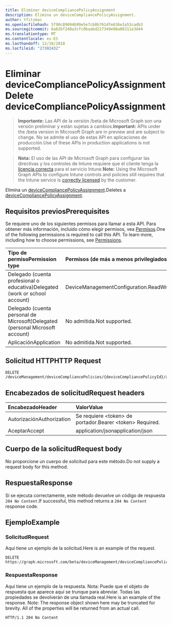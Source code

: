 ```yaml
---
title: Eliminar deviceCompliancePolicyAssignment
description: Elimina un deviceCompliancePolicyAssignment.
author: tfitzmac
ms.openlocfilehash: 5f90c89094b99e5e7cb0b761dfe636e1a53cadb3
ms.sourcegitcommit: 6a82bf240a3cfc0baabd227349e08a08311e3d44
ms.translationtype: MT
ms.contentlocale: es-ES
ms.lasthandoff: 12/18/2018
ms.locfileid: "27302432"
---
```

# <a name="delete-devicecompliancepolicyassignment"></a><span data-ttu-id="c4764-103">Eliminar deviceCompliancePolicyAssignment</span><span class="sxs-lookup"><span data-stu-id="c4764-103">Delete deviceCompliancePolicyAssignment</span></span>

> <span data-ttu-id="c4764-104">**Importante:** Las API de la versión /beta de Microsoft Graph son una versión preliminar y están sujetas a cambios.</span><span class="sxs-lookup"><span data-stu-id="c4764-104">**Important:** APIs under the /beta version in Microsoft Graph are in preview and are subject to change.</span></span> <span data-ttu-id="c4764-105">No se admite el uso de estas API en aplicaciones de producción.</span><span class="sxs-lookup"><span data-stu-id="c4764-105">Use of these APIs in production applications is not supported.</span></span>

> <span data-ttu-id="c4764-106">**Nota:** El uso de las API de Microsoft Graph para configurar las directivas y los controles de Intune requiere que el cliente tenga la [licencia correcta](https://go.microsoft.com/fwlink/?linkid=839381) para el servicio Intune.</span><span class="sxs-lookup"><span data-stu-id="c4764-106">**Note:** Using the Microsoft Graph APIs to configure Intune controls and policies still requires that the Intune service is [correctly licensed](https://go.microsoft.com/fwlink/?linkid=839381) by the customer.</span></span>

<span data-ttu-id="c4764-107">Elimina un [deviceCompliancePolicyAssignment](../resources/intune-deviceconfig-devicecompliancepolicyassignment.md).</span><span class="sxs-lookup"><span data-stu-id="c4764-107">Deletes a [deviceCompliancePolicyAssignment](../resources/intune-deviceconfig-devicecompliancepolicyassignment.md).</span></span>
## <a name="prerequisites"></a><span data-ttu-id="c4764-108">Requisitos previos</span><span class="sxs-lookup"><span data-stu-id="c4764-108">Prerequisites</span></span>
<span data-ttu-id="c4764-p102">Se requiere uno de los siguientes permisos para llamar a esta API. Para obtener más información, incluido cómo elegir permisos, vea [Permisos](/graph/permissions-reference).</span><span class="sxs-lookup"><span data-stu-id="c4764-p102">One of the following permissions is required to call this API. To learn more, including how to choose permissions, see [Permissions](/graph/permissions-reference).</span></span>

|<span data-ttu-id="c4764-111">Tipo de permiso</span><span class="sxs-lookup"><span data-stu-id="c4764-111">Permission type</span></span>|<span data-ttu-id="c4764-112">Permisos (de más a menos privilegiados)</span><span class="sxs-lookup"><span data-stu-id="c4764-112">Permissions (from most to least privileged)</span></span>|
|:---|:---|
|<span data-ttu-id="c4764-113">Delegado (cuenta profesional o educativa)</span><span class="sxs-lookup"><span data-stu-id="c4764-113">Delegated (work or school account)</span></span>|<span data-ttu-id="c4764-114">DeviceManagementConfiguration.ReadWrite.All</span><span class="sxs-lookup"><span data-stu-id="c4764-114">DeviceManagementConfiguration.ReadWrite.All</span></span>|
|<span data-ttu-id="c4764-115">Delegado (cuenta personal de Microsoft)</span><span class="sxs-lookup"><span data-stu-id="c4764-115">Delegated (personal Microsoft account)</span></span>|<span data-ttu-id="c4764-116">No admitida.</span><span class="sxs-lookup"><span data-stu-id="c4764-116">Not supported.</span></span>|
|<span data-ttu-id="c4764-117">Aplicación</span><span class="sxs-lookup"><span data-stu-id="c4764-117">Application</span></span>|<span data-ttu-id="c4764-118">No admitida.</span><span class="sxs-lookup"><span data-stu-id="c4764-118">Not supported.</span></span>|

## <a name="http-request"></a><span data-ttu-id="c4764-119">Solicitud HTTP</span><span class="sxs-lookup"><span data-stu-id="c4764-119">HTTP Request</span></span>
<!-- {
  "blockType": "ignored"
}
-->
``` http
DELETE /deviceManagement/deviceCompliancePolicies/{deviceCompliancePolicyId}/assignments/{deviceCompliancePolicyAssignmentId}
```

## <a name="request-headers"></a><span data-ttu-id="c4764-120">Encabezados de solicitud</span><span class="sxs-lookup"><span data-stu-id="c4764-120">Request headers</span></span>
|<span data-ttu-id="c4764-121">Encabezado</span><span class="sxs-lookup"><span data-stu-id="c4764-121">Header</span></span>|<span data-ttu-id="c4764-122">Valor</span><span class="sxs-lookup"><span data-stu-id="c4764-122">Value</span></span>|
|:---|:---|
|<span data-ttu-id="c4764-123">Autorización</span><span class="sxs-lookup"><span data-stu-id="c4764-123">Authorization</span></span>|<span data-ttu-id="c4764-124">Se requiere &lt;token&gt; de portador.</span><span class="sxs-lookup"><span data-stu-id="c4764-124">Bearer &lt;token&gt; Required.</span></span>|
|<span data-ttu-id="c4764-125">Aceptar</span><span class="sxs-lookup"><span data-stu-id="c4764-125">Accept</span></span>|<span data-ttu-id="c4764-126">application/json</span><span class="sxs-lookup"><span data-stu-id="c4764-126">application/json</span></span>|

## <a name="request-body"></a><span data-ttu-id="c4764-127">Cuerpo de la solicitud</span><span class="sxs-lookup"><span data-stu-id="c4764-127">Request body</span></span>
<span data-ttu-id="c4764-128">No proporcione un cuerpo de solicitud para este método.</span><span class="sxs-lookup"><span data-stu-id="c4764-128">Do not supply a request body for this method.</span></span>

## <a name="response"></a><span data-ttu-id="c4764-129">Respuesta</span><span class="sxs-lookup"><span data-stu-id="c4764-129">Response</span></span>
<span data-ttu-id="c4764-130">Si se ejecuta correctamente, este método devuelve un código de respuesta `204 No Content`.</span><span class="sxs-lookup"><span data-stu-id="c4764-130">If successful, this method returns a `204 No Content` response code.</span></span>

## <a name="example"></a><span data-ttu-id="c4764-131">Ejemplo</span><span class="sxs-lookup"><span data-stu-id="c4764-131">Example</span></span>
### <a name="request"></a><span data-ttu-id="c4764-132">Solicitud</span><span class="sxs-lookup"><span data-stu-id="c4764-132">Request</span></span>
<span data-ttu-id="c4764-133">Aquí tiene un ejemplo de la solicitud.</span><span class="sxs-lookup"><span data-stu-id="c4764-133">Here is an example of the request.</span></span>
``` http
DELETE https://graph.microsoft.com/beta/deviceManagement/deviceCompliancePolicies/{deviceCompliancePolicyId}/assignments/{deviceCompliancePolicyAssignmentId}
```

### <a name="response"></a><span data-ttu-id="c4764-134">Respuesta</span><span class="sxs-lookup"><span data-stu-id="c4764-134">Response</span></span>
<span data-ttu-id="c4764-p103">Aquí tiene un ejemplo de la respuesta. Nota: Puede que el objeto de respuesta que aparece aquí se trunque para abreviar. Todas las propiedades se devolverán de una llamada real.</span><span class="sxs-lookup"><span data-stu-id="c4764-p103">Here is an example of the response. Note: The response object shown here may be truncated for brevity. All of the properties will be returned from an actual call.</span></span>
``` http
HTTP/1.1 204 No Content
```





